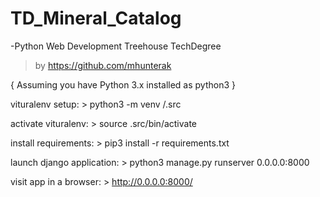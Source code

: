 # TD_Mineral_Catalog
-Python Web Development Treehouse TechDegree

>by https://github.com/mhunterak

{ Assuming you have Python 3.x installed as python3 }

vituralenv setup:
	> python3 -m venv /.src

activate vituralenv:
	> source .src/bin/activate

install requirements:
	> pip3 install -r requirements.txt

launch django application:
	> python3 manage.py runserver 0.0.0.0:8000

visit app in a browser:
    > http://0.0.0.0:8000/ 


